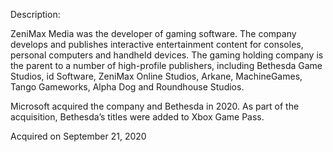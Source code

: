 Description:

ZeniMax Media was the developer of gaming software. The company develops and publishes interactive entertainment content for consoles, personal computers and handheld devices.  The gaming holding company is the parent to a number of high-profile publishers, including Bethesda Game Studios, id Software, ZeniMax Online Studios, Arkane, MachineGames, Tango Gameworks, Alpha Dog and Roundhouse Studios.

Microsoft acquired the company and Bethesda in 2020. As part of the acquisition, Bethesda’s titles were added to Xbox Game Pass.

Acquired on September 21, 2020